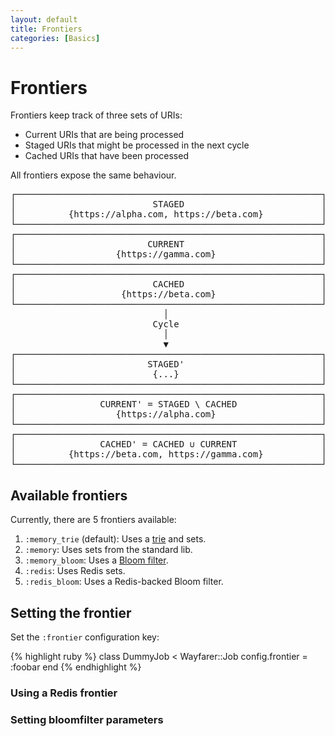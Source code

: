 ```yaml
---
layout: default
title: Frontiers
categories: [Basics]
---
```


# Frontiers

Frontiers keep track of three sets of URIs:

* Current URIs that are being processed
* Staged URIs that might be processed in the next cycle
* Cached URIs that have been processed

All frontiers expose the same behaviour. 

<pre class="illustration">
┌──────────────────────────────────────────────────────────┐
│                          STAGED                          │
│          {https://alpha.com, https://beta.com}           │
└──────────────────────────────────────────────────────────┘
┌──────────────────────────────────────────────────────────┐
│                         CURRENT                          │
│                   {https://gamma.com}                    │
└──────────────────────────────────────────────────────────┘
┌──────────────────────────────────────────────────────────┐
│                          CACHED                          │
│                    {https://beta.com}                    │
└──────────────────────────────────────────────────────────┘
                             │
                           Cycle
                             │
                             ▼
┌──────────────────────────────────────────────────────────┐
│                         STAGED'                          │
│                          {...}                           │
└──────────────────────────────────────────────────────────┘
┌──────────────────────────────────────────────────────────┐
│                CURRENT' = STAGED \ CACHED                │
│                   {https://alpha.com}                    │
└──────────────────────────────────────────────────────────┘
┌──────────────────────────────────────────────────────────┐
│                CACHED' = CACHED ∪ CURRENT                │
│          {https://beta.com, https://gamma.com}           │
└──────────────────────────────────────────────────────────┘
</pre>


## Available frontiers
Currently, there are 5 frontiers available:

1. `:memory_trie` (default): Uses a [trie](https://github.com/tyler/trie) and sets.
2. `:memory`: Uses sets from the standard lib.
3. `:memory_bloom`: Uses a [Bloom filter](https://github.com/igrigorik/bloomfilter-rb).
4. `:redis`: Uses Redis sets.
5. `:redis_bloom`: Uses a Redis-backed Bloom filter.

## Setting the frontier

Set the `:frontier` configuration key:

{% highlight ruby %}
class DummyJob < Wayfarer::Job
  config.frontier = :foobar
end
{% endhighlight %}


### Using a Redis frontier

### Setting bloomfilter parameters
